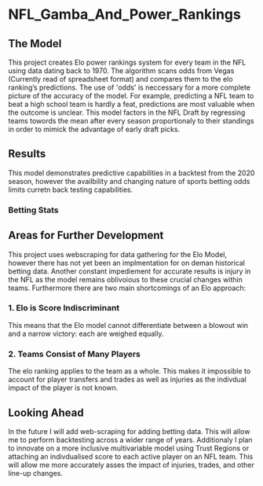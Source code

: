 # NFL_Gamba_And_Power_Rankings

## The Model
This project creates Elo power rankings system for every team in the NFL using data dating back to 1970. The algorithm scans odds from Vegas (Currently read of spreadsheet format) and compares them to the elo ranking’s predictions. The use of 'odds' is neccessary for a more complete picture of the accuracy of the model. For example, predicting a NFL team to beat a high school team is hardly a feat, predictions are most valuable when the outcome is unclear. This model factors in the NFL Draft by regressing teams towords the mean after every season proportionaly to their standings in order to mimick the advantage of early draft picks.

## Results
This model demonstrates predictive capabilities in a backtest from the 2020 season, however the availbility and changing nature of sports betting odds limits curretn back testing capabilities.

### Betting Stats

## Areas for Further Development
This project uses webscraping for data gathering for the Elo Model, however there has not yet been an implmentation for on deman historical betting data. Another constant impediement for accurate results is injury in the NFL as the model remains oblivoious to these crucial changes within teams.
Furthermore there are two main shortcomings of an Elo approach:

### 1. Elo is Score Indiscriminant
This means that the Elo model cannot differentiate between a blowout win and a narrow victory: each are weighed equally.

### 2. Teams Consist of Many Players
The elo ranking applies to the team as a whole. This makes it impossible to account for player transfers and trades as well as injuries as the indivdual impact of the player is not known.

## Looking Ahead
In the future I will add web-scraping for adding betting data. This will allow me to perform backtesting across a wider range of years.
Additionaly I plan to innovate on a more inclusive multivariable model using Trust Regions or attaching an indivdualised score to each active player on an NFL team. This will allow me more accurately asses the impact of injuries, trades, and other line-up changes.
